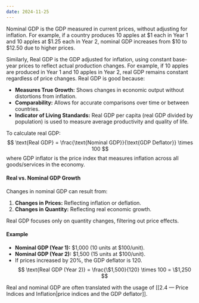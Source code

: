 ```yaml
---
date: 2024-11-25
---
```

Nominal GDP is the GDP measured in current prices, without adjusting for inflation. For example, if a country produces 10 apples at \$1 each in Year 1 and 10 apples at \$1.25 each in Year 2, nominal GDP increases from \$10 to \$12.50 due to higher prices.

Similarly, Real GDP is the GDP adjusted for inflation, using constant base-year prices to reflect actual production changes. For example, if 10 apples are produced in Year 1 and 10 apples in Year 2, real GDP remains constant regardless of price changes. Real GDP is good because:
- **Measures True Growth:** Shows changes in economic output without distortions from inflation.  
- **Comparability:** Allows for accurate comparisons over time or between countries.  
- **Indicator of Living Standards:** Real GDP per capita (real GDP divided by population) is used to measure average productivity and quality of life.

To calculate real GDP:  
$$
\text{Real GDP} = \frac{\text{Nominal GDP}}{\text{GDP Deflator}} \times 100
$$
where GDP inflator is the price index that measures inflation across all goods/services in the economy.

#### Real vs. Nominal GDP Growth
Changes in nominal GDP can result from:  
1. **Changes in Prices:** Reflecting inflation or deflation.  
2. **Changes in Quantity:** Reflecting real economic growth.  

Real GDP focuses only on quantity changes, filtering out price effects.

#### Example
- **Nominal GDP (Year 1):** \$1,000 (10 units at \$100/unit).  
- **Nominal GDP (Year 2):** \$1,500 (15 units at \$100/unit).  
- If prices increased by 20%, the GDP deflator is 120.  
$$
\text{Real GDP (Year 2)} = \frac{\$1,500}{120} \times 100 = \$1,250
$$

Real and nominal GDP are often translated with the usage of [[2.4 — Price Indices and Inflation|price indices and the GDP deflator]].